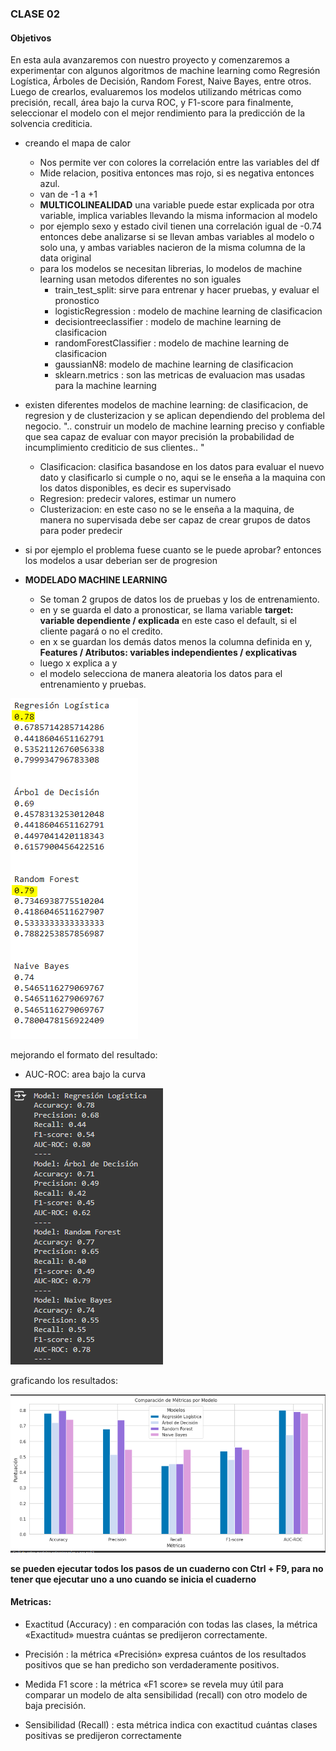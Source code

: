 ### CLASE 02

#### Objetivos

En esta aula avanzaremos con nuestro proyecto y comenzaremos a experimentar con algunos algoritmos de machine learning como Regresión Logística, Árboles de Decisión, Random Forest, Naive Bayes, entre otros. Luego de crearlos, evaluaremos los modelos utilizando métricas como precisión, recall, área bajo la curva ROC, y F1-score para finalmente, seleccionar el modelo con el mejor rendimiento para la predicción de la solvencia crediticia.

- creando el mapa de calor
  - Nos permite ver con colores la correlación entre las variables del df
  - Mide relacion, positiva entonces mas rojo, si es negativa entonces azul.
  - van de -1 a +1
  - **MULTICOLINEALIDAD** una variable puede estar explicada por otra variable, implica variables llevando la misma informacion al modelo
  - por ejemplo sexo y estado civil tienen una correlación igual de -0.74 entonces debe analizarse si se llevan ambas variables al modelo o solo una, y ambas variables nacieron de la misma columna de la data original
  - para los modelos se necesitan librerias, lo modelos de machine learning usan metodos diferentes no son iguales
    - train_test_split:  sirve para entrenar y hacer pruebas, y evaluar el pronostico
    - logisticRegression : modelo de machine learning de clasificacion
    - decisiontreeclassifier : modelo de machine learning de clasificacion
    - randomForestClassifier : modelo de machine learning de clasificacion
    - gaussianN8: modelo de machine learning de clasificacion
    - sklearn.metrics : son las metricas de evaluacion mas usadas para la machine learning

- existen diferentes modelos de machine learning: de clasificacion, de regresion y de clusterizacion y se aplican dependiendo del problema del negocio. ".. construir un modelo de machine learning preciso y confiable que sea capaz de evaluar con mayor precisión la probabilidad de incumplimiento crediticio de sus clientes.. "
  - Clasificacion: clasifica basandose en los datos para evaluar el nuevo dato y clasificarlo si cumple o no, aqui se le enseña a la maquina con los datos disponibles, es decir es supervisado
  - Regresion: predecir valores, estimar un numero
  - Clusterizacion: en este caso no se le enseña a la maquina, de manera no supervisada debe ser capaz de crear grupos de datos para poder predecir

- si por ejemplo el problema fuese cuanto se le puede aprobar? entonces los modelos a usar deberian ser de progresion
  
- **MODELADO MACHINE LEARNING**
    - Se toman 2 grupos de datos los de pruebas y los de entrenamiento.
    - en y se guarda el dato a pronosticar, se llama variable **target: variable dependiente / explicada** en este caso el default, si el cliente pagará o no el credito.
    - en x se guardan los demás datos menos la columna definida en y, **Features / Atributos: variables independientes / explicativas** 
    - luego x explica a y
    - el modelo selecciona de manera aleatoria los datos para el entrenamiento y pruebas.

![Primeros Resultados del Modelo ML](/clase02/imagenes/primeros_resultados_ml.png)

mejorando el formato del resultado:
- AUC-ROC: area bajo la curva

![Primeros Resultados Version 2](/clase02/imagenes/primeros_resultados_v2.png)

graficando los resultados:

![Grafica de los resultados](/clase02/imagenes/grafica_resultados.png)

**se pueden ejecutar todos los pasos de un cuaderno con Ctrl + F9, para no tener que ejecutar uno a uno cuando se inicia el cuaderno**

#### Metricas:

- Exactitud (Accuracy) : en comparación con todas las clases, la métrica «Exactitud» muestra cuántas se predijeron correctamente.

- Precisión : la métrica «Precisión» expresa cuántos de los resultados positivos que se han predicho son verdaderamente positivos.

- Medida F1 score : la métrica «F1 score» se revela muy útil para comparar un modelo de alta sensibilidad (recall) con otro modelo de baja precisión.

- Sensibilidad (Recall) : esta métrica indica con exactitud cuántas clases positivas se predijeron correctamente